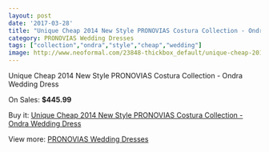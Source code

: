 ```yaml
---
layout: post
date: '2017-03-28'
title: "Unique Cheap 2014 New Style PRONOVIAS Costura Collection - Ondra Wedding Dress"
category: PRONOVIAS Wedding Dresses
tags: ["collection","ondra","style","cheap","wedding"]
image: http://www.neoformal.com/23848-thickbox_default/unique-cheap-2014-new-style-pronovias-costura-collection-ondra-wedding-dress.jpg
---
```

Unique Cheap 2014 New Style PRONOVIAS Costura Collection - Ondra Wedding Dress

On Sales: **$445.99**
<a href="https://www.neoformal.com/en/pronovias-wedding-dresses-2014/8014-unique-cheap-2014-new-style-pronovias-costura-collection-ondra-wedding-dress.html"><amp-img layout="responsive" width="600" height="600" src="//www.neoformal.com/23848-thickbox_default/unique-cheap-2014-new-style-pronovias-costura-collection-ondra-wedding-dress.jpg" alt="Unique Cheap 2014 New Style PRONOVIAS Costura Collection - Ondra Wedding Dress 0" /></a>

Buy it: [Unique Cheap 2014 New Style PRONOVIAS Costura Collection - Ondra Wedding Dress](https://www.neoformal.com/en/pronovias-wedding-dresses-2014/8014-unique-cheap-2014-new-style-pronovias-costura-collection-ondra-wedding-dress.html "Unique Cheap 2014 New Style PRONOVIAS Costura Collection - Ondra Wedding Dress")

View more: [PRONOVIAS Wedding Dresses](https://www.neoformal.com/en/129-pronovias-wedding-dresses-2014 "PRONOVIAS Wedding Dresses")